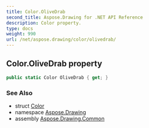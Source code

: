 ```yaml
---
title: Color.OliveDrab
second_title: Aspose.Drawing for .NET API Reference
description: Color property. 
type: docs
weight: 990
url: /net/aspose.drawing/color/olivedrab/
---
```

## Color.OliveDrab property

```csharp
public static Color OliveDrab { get; }
```

### See Also

* struct [Color](../)
* namespace [Aspose.Drawing](../../color/)
* assembly [Aspose.Drawing.Common](../../../)


